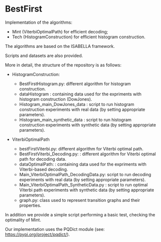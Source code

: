 # BestFirst

Implementation of the algorithms:
 * Mint (ViterbiOptimalPath) for efficient decoding; 
 * Tech (HistogramConstruction) for efficient histogram construction. 

The algorithms are based on the ISABELLA framework. 

Scripts and datasets are also provided. 

More in detail, the structure of the repository is as follows: 

- HistogramConstruction: 
	- BestFirstHistogram.py: different algorithm for histogram construction. 
 	- dataHistogram : containing data used for the expriments with histogram construction (DowJones).
 	- Histogram\_main\_DowJones\_data : script to run histogram construction experiments with real data (by setting appropriate parameters).
	- Histogram\_main\_synthetic\_data : script to run histogram construction experiments with synthetic data (by setting appropriate parameters).



- ViterbiOptimalPath
	- bestFirstViterbi.py: different algorithm for Viterbi optimal path. 
	- BestFirstViterbi_Decoding.py: : different algorithm for Viterbi optimal path for decoding data.
	- dataOptimalPath:  : containing data used for the expriments with Viterbi-based decoding.
	- Main\_ViterbiOptimalPath\_DecodingData.py: script to run decoding experiments with real data (by setting appropriate parameters).
	- Main\_ViterbiOptimalPath\_SyntheticData.py : script to run optimal Viterbi path experiments with synthetic data (by setting appropriate parameters).
	- graph.py: class used to represent transition graphs and their properties.
		

In addition we provide a simple script performing a basic test, checking the optimality of Mint.  

Our implementation uses the PQDict module (see: https://pypi.org/project/pqdict/). 
